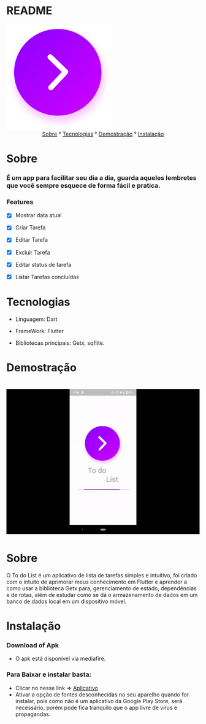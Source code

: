 # README

<p1 align ="center">
<img src="assets\images\splash.png" />
</p1>




<center>
<p1 align ="center">
   <a href = "#sobre">Sobre</a> ° 
   <a href = "#tecnologias">Tecnologias</a> ° 
   <a href = "#demostração">Demostração</a> ° 
    <a href = "#instalação">Instalação</a>


</p1>
</center>

# Sobre

<h3>É um app para facilitar seu dia a dia, guarda aqueles lembretes que você sempre esquece de forma fácil e pratica.</h3>


### Features

- [x] Mostrar data atual

- [x] Criar Tarefa

- [x] Editar Tarefa

- [x] Excluir Tarefa

- [x] Editar status de tarefa

- [x] Listar Tarefas concluídas

# Tecnologias
- Linguagem: Dart

- FrameWork: Flutter

- Bibliotecas principais: Getx, sqflite.

# Demostração

<h1 align="center">
<img src="assets\gif\gif_github.gif" />
</h1>

# Sobre
O To do List é um aplicativo de lista de tarefas simples e intuitivo, foi criado com o intuito de aprimorar meus conhecimento em Flutter e aprender a como usar a biblioteca Getx para, gerenciamento de estado, dependências e de rotas, além de estudar como se dá o armazenamento de dados em um banco de dados local em um dispositivo móvel.

# Instalação
### Download of Apk
 - O apk está disponível via mediafire.

<h3>Para Baixar e instalar basta:</h3>

- Clicar no nesse link =>  <a href = "https://www.mediafire.com/file/vslf9y0fe58v7i3/TodoList.apk/file">Aplicativo</a>
- Ativar a opção de fontes desconhecidas no seu aparelho quando for instalar, pois como não é um aplicativo da Google Play Store, será necessário, porém pode fica tranquilo que o app livre de vírus e propagandas.










